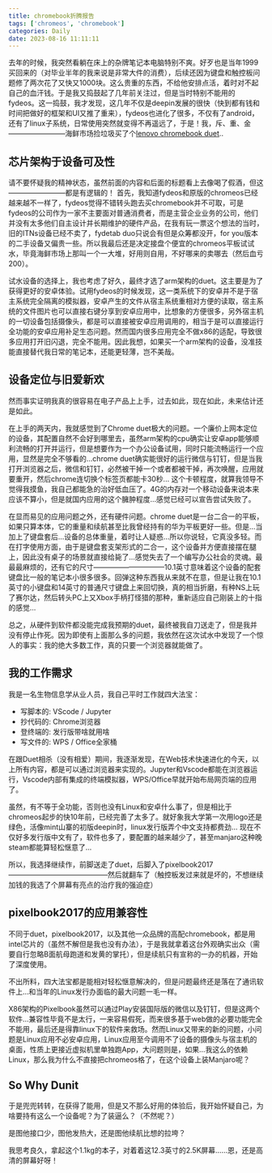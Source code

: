```yaml
---
title: chromebook折腾报告
tags: ['chromeos', 'chromebook']
categories: Daily
date: 2023-08-16 11:11:11
---
```


<!-- 摘要部分 -->
<!-- more -->


去年的时候，我突然看躺在床上的杂牌笔记本电脑特别不爽。好歹也是当年1999买回来的（对毕业半年的我来说是非常大件的消费），后续还因为键盘和触控板问题修了两次花了又快又1000块。这么贵重的东西，不给他安排点活，着时对不起自己的血汗钱。于是我又捣鼓起了几年前关注过，但是当时特别不能用的fydeos。这一捣鼓，我才发现，这几年不仅是deepin发展的很快（快到都有钱和时间把做好的框架和UI又推了重来），fydeos也进化了很多，不仅有了android，还有了linux子系统，日常使用突然就变得不再遥远了，于是！我，斥、重、金————————海鲜市场捡垃圾买了个[lenovo chromebook duet](https://www.lenovo.com/us/en/p/laptops/lenovo/lenovo-edu-chromebooks/lenovo-chromebook-duet-10/zziczctct1x?orgRef=https%253A%252F%252Fwww.google.com%252F)..

<!-- 摘要部分 -->
<!-- more -->

## 芯片架构于设备可及性

请不要怀疑我的精神状态，虽然前面的内容和后面的标题看上去像喝了假酒，但这————————都是有逻辑的！
首先，我知道fydeos和原版的chromeos已经越来越不一样了，fydeos觉得不错转头跑去买chromebook并不可取，可是fydeos的公司作为一家不主要面对普通消费者，而是主营企业业务的公司，他们并没有太多他们自主设计并长期维护的硬件产品，在我有玩一票这个想法的当时，旧的ITNs设备已经不卖了，fydetab duo只说会有但是众筹都没开，for you版本的二手设备又偏贵一些。所以我最后还是决定接盘个便宜的chromeos平板试试水，毕竟海鲜市场上那叫一个一大堆，好用则自用，不好哪来的卖哪去（然后血亏200）。

试水设备的选择上，我也考虑了好久，最终才选了arm架构的duet。这主要是为了获得更好的安卓体验。试用fydeos的时候发现，这一类系统下的安卓并不是于宿主系统完全隔离的模拟器，安卓产生的文件从宿主系统重相对方便的读取，宿主系统的文件图片也可以直接右键分享到安卓应用中，比想象的方便很多，另外宿主机的一切设备包括摄像头，都是可以直接被安卓应用调用的，相当于是可以直接运行全功能的安卓应用补足生态问题。然而国内很多应用完全不做x86的适配，导致很多应用打开旧闪退，完全不能用。因此我想，如果买一个arm架构的设备，没准技能直接替代我日常的笔记本，还能更轻薄，岂不美哉。

## 设备定位与旧爱新欢

然而事实证明我真的很容易在电子产品上上手，过去如此，现在如此，未来估计还是如此。

在上手的两天内，我就感觉到了Chrome duet极大的问题。一个廉价上网本定位的设备，其配置自然不会好到哪里去，虽然arm架构的cpu确实让安卓app能够顺利流畅的打开并运行，但是想要作为一个办公设备试用，同时只能流畅运行一个应用，显然是完全不够看的...chrome duet确实能很好的运行微信与钉钉，但是当我打开浏览器之后，微信和钉钉，必然被干掉一个或者都被干掉，再次唤醒，应用就要重开，然后chrome连切换个标签页都能卡30秒... 这个卡顿程度，就算我领导不觉得我摸鱼，我自己都能急的治好低血压了。4G的内存对一个移动设备来说本来应该不算小，但是就国内应用的这个臃肿程度...感觉已经可以宣告尝试失败了。

在显而易见的应用问题之外，还有硬件问题。chrome duet是一台二合一的平板，如果只算本体，它的重量和续航甚至比我曾经持有的华为平板更好一些。但是...当加上了键盘套后...设备的总体重量，着时让人疑惑...所以你说轻，它真没多轻。而在打字使用方面，由于是键盘套支架形式的二合一，这个设备并方便直接摆在腿上，因此没有桌子的场景就直接给毙了...感觉失去了一个编写办公社会的灵魂。最最最麻烦的，还有它的尺寸——————————10.1英寸意味着这个设备的配套键盘比一般的笔记本小很多很多。回弹这种东西我从来就不在意，但是让我在10.1英寸的小键盘和14英寸的普通尺寸键盘上来回切换，真的相当折磨，有种NS上玩了赛尔达，然后转头PC上又Xbox手柄打怪猎的那种，重新适应自己刚装上的十指的感觉...

总之，从硬件到软件都没能完成我预期的duet，最终被我自刀送走了，但是我并没有停止作死。因为即使有上面那么多的问题，我依然在这次试水中发现了一个惊人的事实：我的绝大多数工作，真的只要一个浏览器就能做了。

## 我的工作需求

我是一名生物信息学从业人员，我自己平时工作就四大法宝：

- 写脚本的: VScode / Jupyter
- 抄代码的: Chrome浏览器
- 登终端的: 发行版带啥就用啥
- 写文件的: WPS / Office全家桶

在跟Duet相杀（没有相爱）期间，我逐渐发现，在Web技术快速进化的今天，以上所有内容，都是可以通过浏览器来实现的。Jupyter和Vscode都能在浏览器运行，Vscode内部有集成的终端模拟器，WPS/Office早就开始布局网页端的应用了。

虽然，有不等于全功能，否则也没有Linux和安卓什么事了，但是相比于chromeos起步的快10年前，已经完善了太多了。就好象我大学第一次用logo还是绿色，活像mint山寨的初版deepin时，linux发行版弄个中文支持都费劲... 现在不仅好多发行版中文有了，软件也多了，要配置的越来越少了，甚至manjaro这种晚steam都能算轻松惬意了...

所以，我选择继续作，前脚送走了duet，后脚入了pixelbook2017——————————————然后就翻车了（触控板发过来就是坏的，不想继续加钱的我选了个屏幕有亮点的治疗我的强迫症）

## pixelbook2017的应用兼容性

不同于duet，pixelbook2017，以及其他一众品牌的高配chromebook，都是用intel芯片的（虽然不解但是我也没有办法），于是我就拿着这台外观确实出众（需要自行忽略B面航母跑道和发黄的掌托），但是续航只有宣称的一办的机器，开始了深度使用。

不出所料，四大法宝都是能相对轻松惬意解决的，但是问题最终还是落在了通讯软件上...和当年的Linux发行办面临的最大问题一毛一样。

X86架构的Pixelbook虽然可以通过Play安装国际版的微信以及钉钉，但是这两个软件...兼容性毕竟不是太行，一来容易假死，而来很多基于web做的必要功能完全不能用，最后还是得靠linux下的软件来救场。然而Linux又带来的新的问题，小问题是Linux应用不必安卓应用，Linux应用至今调用不了设备的摄像头与宿主机的桌面，性质上更接近虚拟机里单独跑App，大问题则是，如果...我这么的依赖Linux，那么我为什么不直接把chromeos格了，在这个设备上装Manjaro呢？

## So Why Dunit

于是兜兜转转，在获得了能用，但是又不那么好用的体验后，我开始怀疑自己，为啥要持有这么一个设备呢？为了装逼么？（不然呢？）

是图他接口少，图他发热大，还是图他续航比想的拉垮？

我思考良久，拿起这个1.1kg的本子，对着着这12.3英寸的2.5K屏幕......恩，还是高清的屏幕好呀！